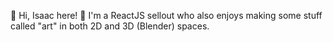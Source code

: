 👋 Hi, Isaac here!
🌱 I'm a ReactJS sellout who also enjoys making some stuff called "art" in both 2D and 3D (Blender) spaces.
